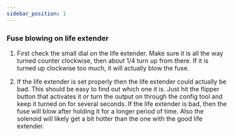 ```yaml
---
sidebar_position: 1
---
```



### Fuse blowing on life extender

1. First check the small dial on the life extender. Make sure it is all the way turned counter clockwise, then about 1/4 turn up from there. If it is turned up clockwise too much, it will actually blow the fuse.

2. If the life extender is set properly then the life extender could actually be bad. This should be easy to find out which one it is. Just hit the flipper button that activates it or turn the output on through the config tool and keep it turned on for several seconds. If the life extender is bad, then the fuse will blow after holding it for a longer period of time. Also the solenoid will likely get a bit hotter than the one with the good life extender.

